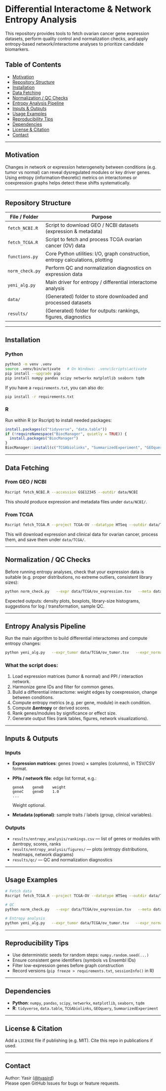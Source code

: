 # Differential Interactome & Network Entropy Analysis

This repository provides tools to fetch ovarian cancer gene expression datasets, perform quality control and normalization checks, and apply entropy‑based network/interactome analyses to prioritize candidate biomarkers.

## Table of Contents

- [Motivation](#motivation)  
- [Repository Structure](#repository-structure)  
- [Installation](#installation)  
- [Data Fetching](#data-fetching)  
- [Normalization / QC Checks](#normalization--qc-checks)  
- [Entropy Analysis Pipeline](#entropy-analysis-pipeline)  
- [Inputs & Outputs](#inputs--outputs)  
- [Usage Examples](#usage-examples)  
- [Reproducibility Tips](#reproducibility-tips)  
- [Dependencies](#dependencies)  
- [License & Citation](#license--citation)  
- [Contact](#contact)

---

## Motivation

Changes in network or expression heterogeneity between conditions (e.g. tumor vs normal) can reveal dysregulated modules or key driver genes. Using entropy (information‑theoretic) metrics on interactomes or coexpression graphs helps detect these shifts systematically.

---

## Repository Structure

| File / Folder         | Purpose |
|------------------------|---------|
| `fetch_NCBI.R`          | Script to download GEO / NCBI datasets (expression & metadata) |
| `fetch_TCGA.R`          | Script to fetch and process TCGA ovarian cancer (OV) data |
| `functions.py`          | Core Python utilities: I/O, graph construction, entropy calculations, plotting |
| `norm_check.py`         | Perform QC and normalization diagnostics on expression data |
| `yeni_alg.py`           | Main driver for entropy / differential interactome analysis |
| `data/`                  | (Generated) folder to store downloaded and processed datasets |
| `results/`               | (Generated) folder for outputs: rankings, figures, diagnostics |

---

## Installation

### Python

```bash
python3 -m venv .venv
source .venv/bin/activate   # On Windows: .venv\Scripts\activate
pip install --upgrade pip
pip install numpy pandas scipy networkx matplotlib seaborn tqdm
```

If you have a `requirements.txt`, you can also do:

```bash
pip install -r requirements.txt
```

### R

Run within R (or Rscript) to install needed packages:

```r
install.packages(c("tidyverse", "data.table"))
if (!requireNamespace("BiocManager", quietly = TRUE)) {
  install.packages("BiocManager")
}
BiocManager::install(c("TCGAbiolinks", "SummarizedExperiment", "GEOquery"))
```

---

## Data Fetching

### From GEO / NCBI

```bash
Rscript fetch_NCBI.R --accession GSE12345 --outdir data/NCBI
```

This should produce expression and metadata files under `data/NCBI/`.

### From TCGA

```bash
Rscript fetch_TCGA.R --project TCGA-OV --datatype HTSeq --outdir data/TCGA
```

This will download expression and clinical data for ovarian cancer, process them, and save them under `data/TCGA/`.

---

## Normalization / QC Checks

Before running entropy analyses, check that your expression data is suitable (e.g. proper distributions, no extreme outliers, consistent library sizes):

```bash
python norm_check.py   --expr data/TCGA/ov_expression.tsv   --meta data/TCGA/clinical.tsv   --out results/qc
```

Expected outputs: density plots, boxplots, library-size histograms, suggestions for log / transformation, sample QC.

---

## Entropy Analysis Pipeline

Run the main algorithm to build differential interactomes and compute entropy changes:

```bash
python yeni_alg.py   --expr_tumor data/TCGA/ov_tumor.tsv   --expr_normal data/TCGA/ov_normal.tsv   --ppi data/resources/ppi.tsv   --out results/entropy_analysis
```

### What the script does:

1. Load expression matrices (tumor & normal) and PPI / interaction network.  
2. Harmonize gene IDs and filter for common genes.  
3. Build a differential interactome: weight edges by coexpression, change between conditions.  
4. Compute entropy metrics (e.g. per gene, module) in each condition.  
5. Compute **Δentropy** or derived scores.  
6. Rank genes/modules by significance or effect size.  
7. Generate output files (rank tables, figures, network visualizations).

---

## Inputs & Outputs

### Inputs

- **Expression matrices**: genes (rows) × samples (columns), in TSV/CSV format.  
- **PPIs / network file**: edge list format, e.g.:

  ```
  geneA    geneB    weight
  geneC    geneD    1.0
  ...
  ```

  Weight optional.  
- **Metadata (optional)**: sample traits / labels (group, clinical variables).

### Outputs

- `results/entropy_analysis/rankings.csv` — list of genes or modules with Δentropy, scores, ranks  
- `results/entropy_analysis/figures/` — plots (entropy distributions, heatmaps, network diagrams)  
- `results/qc/` — QC and normalization diagnostics  

---

## Usage Examples

```bash
# Fetch data
Rscript fetch_TCGA.R --project TCGA-OV --datatype HTSeq --outdir data/TCGA

# QC
python norm_check.py   --expr data/TCGA/ov_expression.tsv   --meta data/TCGA/clinical.tsv   --out results/qc

# Entropy analysis
python yeni_alg.py   --expr_tumor data/TCGA/ov_tumor.tsv   --expr_normal data/TCGA/ov_normal.tsv   --ppi data/resources/ppi.tsv   --out results/entropy_analysis
```

---

## Reproducibility Tips

- Use deterministic seeds for random steps: `numpy.random.seed(...)`  
- Ensure consistent gene identifiers (symbols vs Ensembl IDs)  
- Filter low-expression genes before graph construction  
- Record versions (`pip freeze > requirements.txt`, `sessionInfo()` in R)

---

## Dependencies

- **Python**: `numpy`, `pandas`, `scipy`, `networkx`, `matplotlib`, `seaborn`, `tqdm`  
- **R**: `tidyverse`, `data.table`, `TCGAbiolinks`, `GEOquery`, `SummarizedExperiment`

---

## License & Citation

Add a `LICENSE` file if publishing (e.g. MIT). Cite this repo in publications if used.

---

## Contact

Author: Yasir ([@tyasird](https://github.com/tyasird))  
Please open GitHub Issues for bugs or feature requests.
